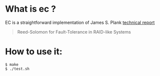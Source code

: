 
# What is ec ?

EC is a straightforward implementation of James S. Plank [technical
report](http://www.cs.utk.edu/~plank/plank/papers/CS-96-332.html)

> Reed-Solomon for Fault-Tolerance in RAID-like Systems

# How to use it:

    $ make
    $ ./test.sh


